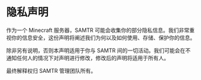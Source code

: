# 隐私声明

作为一个 Minecraft 服务器，SAMTR 可能会收集你的部分隐私信息。我们非常重视你的信息安全，这份声明将阐述我们为何以及如何使用、存储、保护你的信息。

除非另有说明，否则本声明适用于你与 SAMTR 间的一切活动。我们可能会在不通知任何人的情况下对声明进行修改，修改后的声明将适用于所有人。

最终解释权归 SAMTR 管理团队所有。